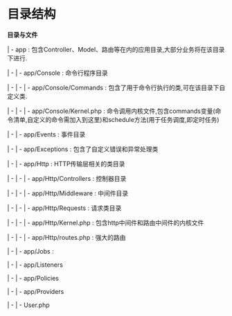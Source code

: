 # 目录结构

**目录与文件**

\| - app : 包含Controller、Model、路由等在内的应用目录,大部分业务将在该目录下进行.

\| - \| - app\/Console : 命令行程序目录

\| - \| - \| - app\/Console\/Commands : 包含了用于命令行执行的类,可在该目录下自定义类.

\| - \| - \| - app\/Console\/Kernel.php : 命令调用内核文件,包含commands变量\(命令清单,自定义的命令需加入到这里\)和schedule方法\(用于任务调度,即定时任务\)

\| - \| - app\/Events : 事件目录

\| - \| - app\/Exceptions : 包含了自定义错误和异常处理类

\| - \| - app\/Http : HTTP传输层相关的类目录

\| - \| - \| - app\/Http\/Controllers : 控制器目录

\| - \| - \| - app\/Http\/Middleware : 中间件目录

\| - \| - \| - app\/Http\/Requests : 请求类目录

\| - \| - \| - app\/Http\/Kernel.php : 包含http中间件和路由中间件的内核文件 

\| - \| - \| - app\/Http\/routes.php : 强大的路由

\| - \| - app\/Jobs : 

\| - \| - app\/Listeners

\| - \| - app\/Policies

\| - \| - app\/Providers

\| - \| - User.php



